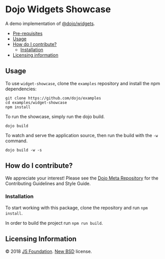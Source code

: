 # Dojo Widgets Showcase

A demo implementation of [@dojo/widgets](https://github.com/dojo/widgets).

-   [Pre-requisites](#pre-requisites)
-   [Usage](#usage)
-   [How do I contribute?](#how-do-i-contribute)
    -   [Installation](#installation)
-   [Licensing information](#licensing-information)

## Usage

To use `widget-showcase`, clone the `examples` repository and install the npm dependencies:

```shell
git clone https://github.com/dojo/examples
cd examples/widget-showcase
npm install
```

To run the showcase, simply run the dojo build.

```
dojo build
```

To watch and serve the application source, then run the build with the `-w` command.

```
dojo build -w -s
```

## How do I contribute?

We appreciate your interest! Please see the [Dojo Meta Repository](https://github.com/dojo/meta#readme) for the Contributing Guidelines and Style Guide.

### Installation

To start working with this package, clone the repository and run `npm install`.

In order to build the project run `npm run build`.

## Licensing Information

© 2018 [JS Foundation](https://js.foundation/). [New BSD](http://opensource.org/licenses/BSD-3-Clause) license.
